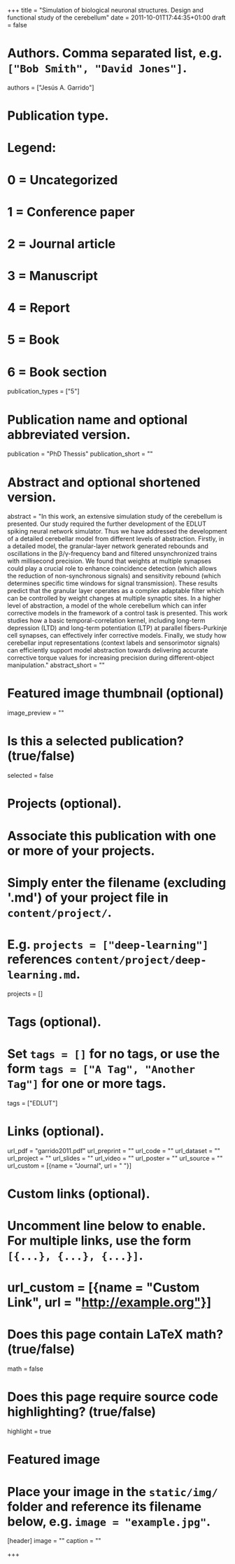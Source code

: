 +++
title = "Simulation of biological neuronal structures. Design and functional study of the cerebellum"
date = 2011-10-01T17:44:35+01:00
draft = false

# Authors. Comma separated list, e.g. `["Bob Smith", "David Jones"]`.
authors = ["Jesús A. Garrido"]

# Publication type.
# Legend:
# 0 = Uncategorized
# 1 = Conference paper
# 2 = Journal article
# 3 = Manuscript
# 4 = Report
# 5 = Book
# 6 = Book section
publication_types = ["5"]

# Publication name and optional abbreviated version.
publication = "PhD Thessis"
publication_short = ""

# Abstract and optional shortened version.
abstract = "In this work, an extensive simulation study of the cerebellum is presented. Our study required the further development of the EDLUT spiking neural network simulator. Thus we have addressed the development of a detailed cerebellar model from different levels of abstraction. Firstly, in a detailed model, the granular-layer network generated rebounds and oscillations in the β/γ-frequency band and filtered unsynchronized trains with millisecond precision. We found that weights at multiple synapses could play a crucial role to enhance coincidence detection (which allows the reduction of non-synchronous signals) and sensitivity rebound (which determines specific time windows for signal transmission). These results predict that the granular layer operates as a complex adaptable filter which can be controlled by weight changes at multiple synaptic sites. In a higher level of abstraction, a model of the whole cerebellum which can infer corrective models in the framework of a control task is presented. This work studies how a basic temporal-correlation kernel, including long-term depression (LTD) and long-term potentiation (LTP) at parallel fibers-Purkinje cell synapses, can effectively infer corrective models. Finally, we study how cerebellar input representations (context labels and sensorimotor signals) can efficiently support model abstraction towards delivering accurate corrective torque values for increasing precision during different-object manipulation."
abstract_short = ""

# Featured image thumbnail (optional)
image_preview = ""

# Is this a selected publication? (true/false)
selected = false

# Projects (optional).
#   Associate this publication with one or more of your projects.
#   Simply enter the filename (excluding '.md') of your project file in `content/project/`.
#   E.g. `projects = ["deep-learning"]` references `content/project/deep-learning.md`.
projects = []

# Tags (optional).
#   Set `tags = []` for no tags, or use the form `tags = ["A Tag", "Another Tag"]` for one or more tags.
tags = ["EDLUT"]

# Links (optional).
url_pdf = "garrido2011.pdf"
url_preprint = ""
url_code = ""
url_dataset = ""
url_project = ""
url_slides = ""
url_video = ""
url_poster = ""
url_source = ""
url_custom = [{name = "Journal", url = " "}]

# Custom links (optional).
#   Uncomment line below to enable. For multiple links, use the form `[{...}, {...}, {...}]`.
# url_custom = [{name = "Custom Link", url = "http://example.org"}]

# Does this page contain LaTeX math? (true/false)
math = false

# Does this page require source code highlighting? (true/false)
highlight = true

# Featured image
# Place your image in the `static/img/` folder and reference its filename below, e.g. `image = "example.jpg"`.
[header]
image = ""
caption = ""

+++

